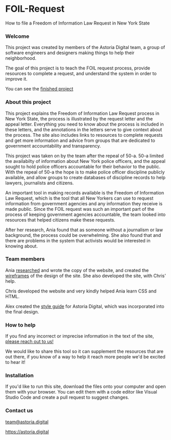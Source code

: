 # FOIL-Request

How to file a Freedom of Information Law Request in New York State 

### Welcome

This project was created by members of the Astoria Digital team, a group of software engineers and designers making things to help their neighborhood. 

The goal of this project is to teach the FOIL request process, provide resources to complete a request, and understand the system in order to improve it.

You can see the [finished project](https://foil.astoria.digital/)

### About this project

This project explains the Freedom of Information Law Request process in New York State, the process is illustrated by the request letter and the appeal letter. Everything you need to know about the process is included in these letters, and the annotations in the letters serve to give context about the process. The site also includes links to resources to complete requests and get more information and advice from groups that are dedicated to government accountability and transparency.  

This project was taken on by the team after the repeal of 50-a. 50-a limited the availabilty of information about New York police officers, and the appeal sought to hold police officers accountable for their behavior to the public. With the repeal of 50-a the hope is to make police officer discipline publicly available, and allow groups to create databases of discipline records to help lawyers, journalists and citizens. 

An important tool in making records available is the Freedom of Information Law Request, which is the tool that all New Yorkers can use to request information from government agencies and any information they receive is made public. Since the FOIL request was such an important part of the process of keeping government agencies accountable, the team looked into resources that helped citizens make these requests. 

After her research, Ania found that as someone without a journalism or law background, the process could be overwhelming. She also found that and there are problems in the system that activists would be interested in knowing about. 

### Team members

Ania [researched](https://docs.google.com/document/d/1TshUYKxeS_TzChjOFm8ZvY-kHKq_kg94msalWKY3Al8/edit?usp=sharing) and wrote the copy of the website, and created the [wireframes](https://www.figma.com/file/bEPQchkNVnfYuQSui4FgNT/FOIL-Request?node-id=0%3A1) of the design of the site. She also developed the site, with Chris' help.  

Chris developed the website and very kindly helped Ania learn CSS and HTML. 

Alex created the [style guide](https://www.figma.com/file/LXKWblcPXToV1uVakYXbhB/Astoria-Digital) for Astoria Digital, which was incorporated into the final design.

### How to help

If you find any incorrect or imprecise information in the text of the site, [please reach out to us!](mailto:team@astoria.digital)

We would like to share this tool so it can supplement the resources that are out there, if you know of a way to help it reach more people we'd be excited to hear it!

### Installation

If you'd like to run this site, download the files onto your computer and open them with your browser. You can edit them with a code editor like Visual Studio Code and create a pull request to suggest changes. 

### Contact us

team@astoria.digital

https://astoria.digital








